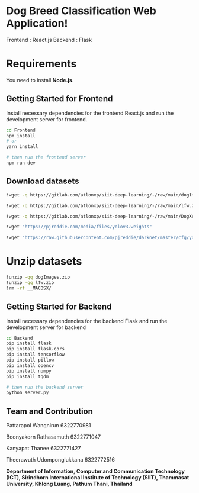 # Dog Breed Classification Web Application!

Frontend : React.js
Backend : Flask

# Requirements

You need to install **Node.js**.

## Getting Started for Frontend

Install necessary dependencies for the frontend React.js and run the development server for frontend.

```bash
cd Frontend
npm install
# or
yarn install

# then run the frontend server
npm run dev

```

## Download datasets

```bash
!wget -q https://gitlab.com/atlonxp/siit-deep-learning/-/raw/main/dogImages.zip -O dogImages.zip

!wget -q https://gitlab.com/atlonxp/siit-deep-learning/-/raw/main/lfw.zip -O lfw.zip

!wget -q https://gitlab.com/atlonxp/siit-deep-learning/-/raw/main/DogXceptionData.npz -O bottleneck_features/DogXceptionData.npz

!wget "https://pjreddie.com/media/files/yolov3.weights"

!wget "https://raw.githubusercontent.com/pjreddie/darknet/master/cfg/yolov3.cfg"
```

# Unzip datasets

```bash
!unzip -qq dogImages.zip
!unzip -qq lfw.zip
!rm -rf __MACOSX/
```

## Getting Started for Backend

Install necessary dependencies for the backend Flask and run the development server for backend

```bash
cd Backend
pip install flask
pip install flask-cors
pip install tensorflow
pip install pillow
pip install opencv
pip install numpy
pip install tqdm

# then run the backend server
python server.py
```

## **Team and Contribution**

Pattarapol Wangnirun 6322770981

Boonyakorn Rathasamuth 6322771047

Kanyapat Thanee 6322771427

Theerawuth Udomponglukkana 6322772516

**Department of Information, Computer and Communication Technology (ICT), Sirindhorn International Institute of Technology (SIIT), Thammasat University, Khlong Luang, Pathum Thani, Thailand**
